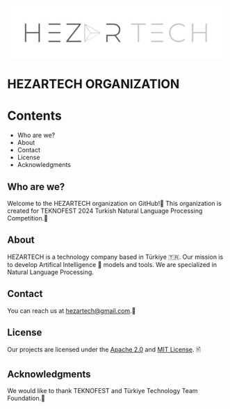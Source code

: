 <div style="margin:auto;" align="center">
<img src="https://github.com/HEZARTECH/.github/blob/main/profile/assets/HEZARTECH_LOGO.png?raw=true" />
</div>

# HEZARTECH ORGANIZATION

# Contents

- Who are we?
- About
- Contact
- License
- Acknowledgments

## Who are we?

Welcome to the HEZARTECH organization on GitHub!👋 This organization is created for TEKNOFEST 2024 Turkish Natural Language Processing Competition.🏁

## About

HEZARTECH is a technology company based in Türkiye 🇹🇷. Our mission is to develop Artifical Intelligence 🤖 models and tools. We are specialized in Natural Language Processing.

<!--
## Projects

We are currently working on the following projects:

- [Project Name](https://github.com/HEZARTECH/project-name): A brief description of the project.
- [Project Name](https://github.com/HEZARTECH/project-name): A brief description of the project.
-->

## Contact

You can reach us at [hezartech@gmail.com](mailto:hezartech@gmail.com).📩

## License

Our projects are licensed under the [Apache 2.0](https://opensource.org/licenses/apache-2.0) and [MIT License](https://opensource.org/licenses/MIT). 🖹



## Acknowledgments

We would like to thank TEKNOFEST and Türkiye Technology Team Foundation.🙏
